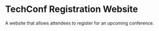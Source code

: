 # TechConf Registration Website
A website that allows attendees to register for an upcoming conference.
